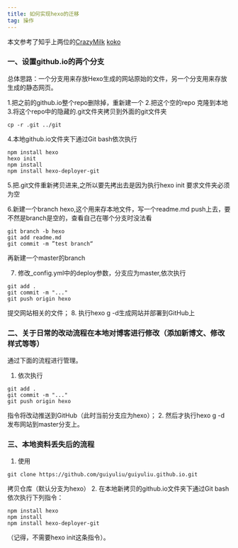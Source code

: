 ```yaml
---
title: 如何实现hexo的迁移
tag: 操作
---
```

本文参考了知乎上两位的[CrazyMilk](https://www.zhihu.com/question/21193762/answer/79109280) [koko](https://www.zhihu.com/question/21193762/answer/138139539)
### 一、设置github.io的两个分支
总体思路：一个分支用来存放Hexo生成的网站原始的文件，另一个分支用来存放生成的静态网页。
<!-- more -->
1.把之前的github.io整个repo删除掉，重新建一个
2.把这个空的repo 克隆到本地
3.将这个repo中的隐藏的.git文件夹拷贝到外面的git文件夹
``` 
cp -r .git ../git
``` 
4.本地github.io文件夹下通过Git bash依次执行
``` 
npm install hexo
hexo init
npm install 
npm install hexo-deployer-git
``` 
5.把.git文件重新拷贝进来,之所以要先拷出去是因为执行hexo init 要求文件夹必须为空

6.新建一个branch hexo,这个用来存本地文件，写一个readme.md push上去，要不然是branch是空的，查看自己在哪个分支时没法看
``` 
git branch -b hexo
git add readme.md
git commit -m ”test branch“
``` 
再新建一个master的branch

7.  修改_config.yml中的deploy参数，分支应为master,依次执行
``` 
git add .
git commit -m "..."
git push origin hexo
``` 
提交网站相关的文件；
8. 执行hexo g -d生成网站并部署到GitHub上

### 二、关于日常的改动流程在本地对博客进行修改（添加新博文、修改样式等等）
通过下面的流程进行管理。
1. 依次执行
``` 
git add .
git commit -m "..."
git push origin hexo
``` 
指令将改动推送到GitHub（此时当前分支应为hexo）；
2. 然后才执行hexo g -d发布网站到master分支上。

### 三、本地资料丢失后的流程
1. 使用
``` 
git clone https://github.com/guiyuliu/guiyuliu.github.io.git
``` 
拷贝仓库（默认分支为hexo）
2. 在本地新拷贝的github.io文件夹下通过Git bash依次执行下列指令：
``` 
npm install hexo
npm install
npm install hexo-deployer-git
``` 
（记得，不需要hexo init这条指令）。




